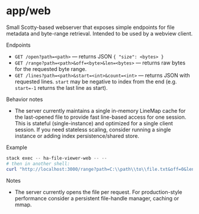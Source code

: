 # app/web

Small Scotty-based webserver that exposes simple endpoints for file metadata
and byte-range retrieval. Intended to be used by a webview client.

Endpoints
- `GET /open?path=<path>` — returns JSON `{ "size": <bytes> }`
- `GET /range?path=<path>&off=<byte>&len=<bytes>` — returns raw bytes for the requested byte range.
- `GET /lines?path=<path>&start=<int>&count=<int>` — returns JSON with requested lines. `start` may be negative to index from the end (e.g. `start=-1` returns the last line as start).

Behavior notes
- The server currently maintains a single in-memory LineMap cache for the last-opened file to provide fast line-based access for one session. This is stateful (single-instance) and optimized for a single client session. If you need stateless scaling, consider running a single instance or adding index persistence/shared store.

Example
```powershell
stack exec -- ha-file-viewer-web -- --
# then in another shell:
curl "http://localhost:3000/range?path=C:\\path\\to\\file.txt&off=0&len=4096" -o out.bin
```

Notes
- The server currently opens the file per request. For production-style
  performance consider a persistent file-handle manager, caching or mmap.

